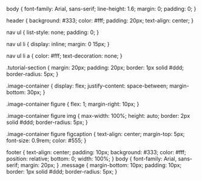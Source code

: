 body {
    font-family: Arial, sans-serif;
    line-height: 1.6;
    margin: 0;
    padding: 0;
}

header {
    background: #333;
    color: #fff;
    padding: 20px;
    text-align: center;
}

nav ul {
    list-style: none;
    padding: 0;
}

nav ul li {
    display: inline;
    margin: 0 15px;
}

nav ul li a {
    color: #fff;
    text-decoration: none;
}

.tutorial-section {
    margin: 20px;
    padding: 20px;
    border: 1px solid #ddd;
    border-radius: 5px;
}

.image-container {
    display: flex;
    justify-content: space-between;
    margin-bottom: 30px;
}

.image-container figure {
    flex: 1;
    margin-right: 10px;
}

.image-container figure img {
    max-width: 100%;
    height: auto;
    border: 2px solid #ddd;
    border-radius: 5px;
}

.image-container figure figcaption {
    text-align: center;
    margin-top: 5px;
    font-size: 0.9rem;
    color: #555;
}

footer {
    text-align: center;
    padding: 10px;
    background: #333;
    color: #fff;
    position: relative;
    bottom: 0;
    width: 100%;
}
    body {
        font-family: Arial, sans-serif;
        margin: 20px;
    }
    .message {
        margin-bottom: 10px;
        padding: 10px;
        border: 1px solid #ddd;
        border-radius: 5px;
    }
